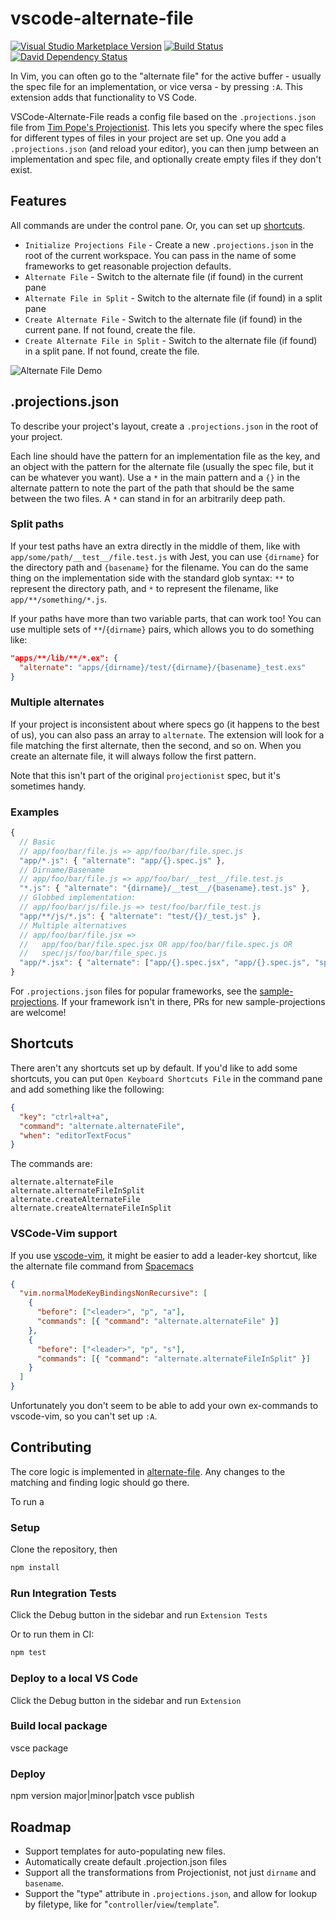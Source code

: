 # vscode-alternate-file

[![Visual Studio Marketplace Version](https://img.shields.io/visual-studio-marketplace/v/will-wow.vscode-alternate-file.svg)](https://marketplace.visualstudio.com/items?itemName=will-wow.vscode-alternate-file)
[![Build Status](https://img.shields.io/azure-devops/build/AlternateFile/17c9d9be-71eb-46c2-8af1-e017d13fb009/1/master.svg)](https://dev.azure.com/AlternateFile/VsCodeAlternateFile/_build/latest?definitionId=1&branchName=master)
[![David Dependency Status](https://img.shields.io/david/alternate-file/vscode-alternate-file.svg)](https://david-dm.org/alternate-file/vscode-alternate-file)

In Vim, you can often go to the "alternate file" for the active buffer - usually the spec file for an implementation, or vice versa - by pressing `:A`. This extension adds that functionality to VS Code.

VSCode-Alternate-File reads a config file based on the `.projections.json` file from [Tim Pope's Projectionist](https://github.com/tpope/vim-projectionist). This lets you specify where the spec files for different types of files in your project are set up. One you add a `.projections.json` (and reload your editor), you can then jump between an implementation and spec file, and optionally create empty files if they don't exist.

## Features

All commands are under the control pane. Or, you can set up [shortcuts](#shortcuts).

- `Initialize Projections File` - Create a new `.projections.json` in the root of the current workspace. You can pass in the name of some frameworks to get reasonable projection defaults.
- `Alternate File` - Switch to the alternate file (if found) in the current pane
- `Alternate File in Split` - Switch to the alternate file (if found) in a split pane
- `Create Alternate File` - Switch to the alternate file (if found) in the current pane. If not found, create the file.
- `Create Alternate File in Split` - Switch to the alternate file (if found) in a split pane. If not found, create the file.

![Alternate File Demo](assets/screencasts/vscode-alternate-file.gif)

## .projections.json

To describe your project's layout, create a `.projections.json` in the root of your project.

Each line should have the pattern for an implementation file as the key, and an object with the pattern for the alternate file (usually the spec file, but it can be whatever you want). Use a `*` in the main pattern and a `{}` in the alternate pattern to note the part of the path that should be the same between the two files. A `*` can stand in for an arbitrarily deep path.

### Split paths

If your test paths have an extra directly in the middle of them, like with `app/some/path/__test__/file.test.js` with Jest, you can use `{dirname}` for the directory path and `{basename}` for the filename. You can do the same thing on the implementation side with the standard glob syntax: `**` to represent the directory path, and `*` to represent the filename, like `app/**/something/*.js`.

If your paths have more than two variable parts, that can work too! You can use multiple sets of `**`/`{dirname}` pairs, which allows you to do something like:

```json
"apps/**/lib/**/*.ex": {
  "alternate": "apps/{dirname}/test/{dirname}/{basename}_test.exs"
}
```

### Multiple alternates

If your project is inconsistent about where specs go (it happens to the best of us), you can also pass an array to `alternate`. The extension will look for a file matching the first alternate, then the second, and so on. When you create an alternate file, it will always follow the first pattern.

Note that this isn't part of the original `projectionist` spec, but it's sometimes handy.

### Examples

```js
{
  // Basic
  // app/foo/bar/file.js => app/foo/bar/file.spec.js
  "app/*.js": { "alternate": "app/{}.spec.js" },
  // Dirname/Basename
  // app/foo/bar/file.js => app/foo/bar/__test__/file.test.js
  "*.js": { "alternate": "{dirname}/__test__/{basename}.test.js" },
  // Globbed implementation:
  // app/foo/bar/js/file.js => test/foo/bar/file_test.js
  "app/**/js/*.js": { "alternate": "test/{}/_test.js" },
  // Multiple alternatives
  // app/foo/bar/file.jsx =>
  //   app/foo/bar/file.spec.jsx OR app/foo/bar/file.spec.js OR
  //   spec/js/foo/bar/file_spec.js
  "app/*.jsx": { "alternate": ["app/{}.spec.jsx", "app/{}.spec.js", "spec/js/{}_spec.js"] }
}
```

For `.projections.json` files for popular frameworks, see the [sample-projections](https://github.com/alternate-file/alternate-file/tree/master/sample-projections). If your framework isn't in there, PRs for new sample-projections are welcome!

## Shortcuts

There aren't any shortcuts set up by default. If you'd like to add some shortcuts, you can put `Open Keyboard Shortcuts File` in the command pane and add something like the following:

```json
{
  "key": "ctrl+alt+a",
  "command": "alternate.alternateFile",
  "when": "editorTextFocus"
}
```

The commands are:

```text
alternate.alternateFile
alternate.alternateFileInSplit
alternate.createAlternateFile
alternate.createAlternateFileInSplit
```

### VSCode-Vim support

If you use [vscode-vim](https://github.com/VSCodeVim/Vim), it might be easier to add a leader-key shortcut, like the alternate file command from [Spacemacs](https://github.com/syl20bnr/spacemacs/blob/master/doc/DOCUMENTATION.org#managing-projects)

```json
{
  "vim.normalModeKeyBindingsNonRecursive": [
    {
      "before": ["<leader>", "p", "a"],
      "commands": [{ "command": "alternate.alternateFile" }]
    },
    {
      "before": ["<leader>", "p", "s"],
      "commands": [{ "command": "alternate.alternateFileInSplit" }]
    }
  ]
}
```

Unfortunately you don't seem to be able to add your own ex-commands to vscode-vim, so you can't set up `:A`.

## Contributing

The core logic is implemented in [alternate-file](https://github.com/alternate-file/alternate-file). Any changes to the matching and finding logic should go there.

To run a

### Setup

Clone the repository, then

```bash
npm install
```

### Run Integration Tests

Click the Debug button in the sidebar and run `Extension Tests`

Or to run them in CI:

```bash
npm test
```

### Deploy to a local VS Code

Click the Debug button in the sidebar and run `Extension`

### Build local package

vsce package

### Deploy

npm version major|minor|patch
vsce publish

## Roadmap

- Support templates for auto-populating new files.
- Automatically create default .projection.json files
- Support all the transformations from Projectionist, not just `dirname` and `basename`.
- Support the "type" attribute in `.projections.json`, and allow for lookup by filetype, like for "`controller`/`view`/`template`".
